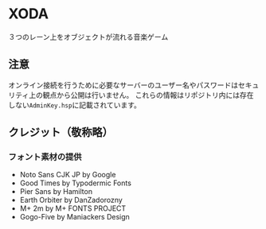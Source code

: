 # XODA
３つのレーン上をオブジェクトが流れる音楽ゲーム

## 注意
オンライン接続を行うために必要なサーバーのユーザー名やパスワードはセキュリティ上の観点から公開は行いません。
これらの情報はリポジトリ内には存在しない`AdminKey.hsp`に記載されています。

## クレジット（敬称略）
### フォント素材の提供
- Noto Sans CJK JP by Google
- Good Times by Typodermic Fonts
- Pier Sans by Hamilton
- Earth Orbiter by DanZadorozny
- M+ 2m by M+ FONTS PROJECT
- Gogo-Five by Maniackers Design
